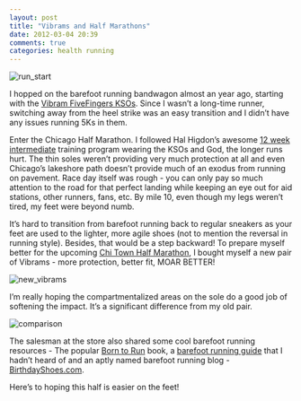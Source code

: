 ```yaml
---
layout: post
title: "Vibrams and Half Marathons"
date: 2012-03-04 20:39
comments: true
categories: health running
---
```


![run_start](https://dl.dropboxusercontent.com/sh/2blavl2u4awrtxz/rMdBRW9GL7/run_start.jpg)

I hopped on the barefoot running bandwagon almost an year ago, starting with the [Vibram FiveFingers KSOs](http://www.vibramfivefingers.com/products/Five-Fingers-KSO-Mens.htm). Since I wasn’t a long-time runner, switching away from the heel strike was an easy transition and I didn’t have any issues running 5Ks in them.

Enter the Chicago Half Marathon. I followed Hal Higdon’s awesome [12 week intermediate](http://www.halhigdon.com/training/51132/Half-Marathon-Intermediate-Training-Program) training program wearing the KSOs and God, the longer runs hurt. The thin soles weren’t providing very much protection at all and even Chicago’s lakeshore path doesn’t provide much of an exodus from running on pavement. Race day itself was rough - you can only pay so much attention to the road for that perfect landing while keeping an eye out for aid stations, other runners, fans, etc. By mile 10, even though my legs weren’t tired, my feet were beyond numb.

It’s hard to transition from barefoot running back to regular sneakers as your feet are used to the lighter, more agile shoes (not to mention the reversal in running style). Besides, that would be a step backward! To prepare myself better for the upcoming [Chi Town Half Marathon](http://www.allcommunityevents.com/chi_town_half_marathon/chi_town_half_mar_home.html), I bought myself a new pair of Vibrams - more protection, better fit, MOAR BETTER! 

![new_vibrams](https://dl.dropboxusercontent.com/sh/2blavl2u4awrtxz/ZQ7fAPO-tI/new_vibrams.jpg)


I’m really hoping the compartmentalized areas on the sole do a good job of softening the impact. It’s a significant difference from my old pair.

![comparison](https://dl.dropboxusercontent.com/sh/2blavl2u4awrtxz/9keV4YHTJ0/vibram_comparison.jpg)

The salesman at the store also shared some cool barefoot running resources - The popular [Born to Run](http://www.amazon.com/Born-Run-Superathletes-Greatest-Vintage/dp/0307279189/ref=sr_1_1?ie=UTF8&qid=1330923607&sr=8-1) book, a [barefoot running guide](http://www.amazon.com/Barefoot-Running-Book-Second-Edition/dp/0615376886/ref=sr_1_1?s=books&ie=UTF8&qid=1330923668&sr=1-1) that I hadn’t heard of and an aptly named barefoot running blog - [BirthdayShoes.com](http://birthdayshoes.com/).

Here’s to hoping this half is easier on the feet!
